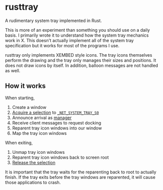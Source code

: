 # rusttray

A rudimentary system tray implemented in Rust.

This is more of an experiment than something you should use on a daily basis. I
primarily wrote it to understand how the system tray mechanics work in X. This
doesn't actually implement all of the system tray specification but it works for
most of the programs I use.

rusttray only implements XEMBED style icons. The tray icons themselves perform
the drawing and the tray only manages their sizes and positions. It does not
draw icons by itself. In addition, balloon messages are not handled as well.

## How it works

When starting,

1. Create a window
2. [Acquire a selection][1] to [`_NET_SYSTEM_TRAY_S0`][2]
3. Announce arrival as [manager][3]
4. Receive client messages to request docking
5. Reparent tray icon windows into our window
6. Map the tray icon windows

When exiting,

1. Unmap tray icon windows
2. Reparent tray icon windows back to screen root
3. [Release the selection][4]

It is important that the tray waits for the reparenting back to root to actually
finish. If the tray exits before the tray windows are reparented, it will cause
those applications to crash.

[1]: https://tronche.com/gui/x/icccm/sec-2.html#s-2.1
[2]: https://specifications.freedesktop.org/systemtray-spec/systemtray-spec-latest.html#locating
[3]: https://tronche.com/gui/x/icccm/sec-2.html#s-2.8
[4]: https://tronche.com/gui/x/icccm/sec-2.html#s-2.3
